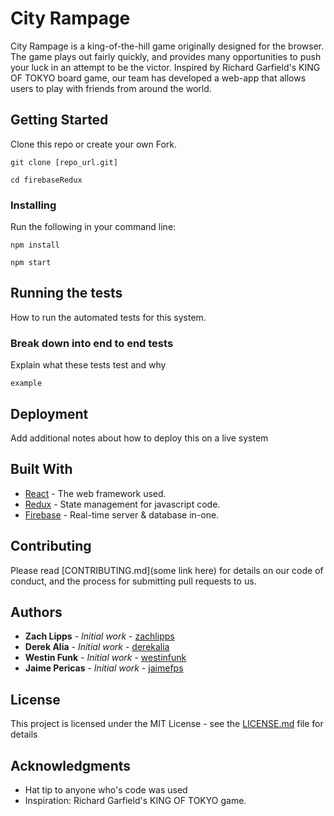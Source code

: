 # City Rampage

City Rampage is a king-of-the-hill game originally designed for the browser. The game plays out fairly quickly, and provides many opportunities to push your luck in an attempt to be the victor. Inspired by Richard Garfield's KING OF TOKYO board game, our team has developed a web-app that allows users to play with friends from around the world.

## Getting Started

Clone this repo or create your own Fork.

```
git clone [repo_url.git]
```

```
cd firebaseRedux
```

### Installing

Run the following in your command line:

```
npm install
```

```
npm start
```

## Running the tests

How to run the automated tests for this system.

### Break down into end to end tests

Explain what these tests test and why

```
example
```

## Deployment

Add additional notes about how to deploy this on a live system

## Built With

* [React](https://facebook.github.io/react/docs/hello-world.html) - The web framework used.
* [Redux](http://redux.js.org/) - State management for javascript code.
* [Firebase](https://www.google.com/search?sourceid=chrome-psyapi2&ion=1&espv=2&ie=UTF-8&q=firebase%20docs&oq=firebase%20docs&aqs=chrome.0.0l2j69i60l3j0.18440j0j4) - Real-time server & database in-one.

## Contributing

Please read [CONTRIBUTING.md](some link here) for details on our code of conduct, and the process for submitting pull requests to us.

## Authors

* **Zach Lipps** - *Initial work* - [zachlipps](https://github.com/zachlipps)
* **Derek Alia** - *Initial work* - [derekalia](https://github.com/derekalia)
* **Westin Funk** - *Initial work* - [westinfunk](https://github.com/westinfunk)
* **Jaime Pericas** - *Initial work* - [jaimefps](https://github.com/jaimefps)

## License

This project is licensed under the MIT License - see the [LICENSE.md](LICENSE.md) file for details

## Acknowledgments

* Hat tip to anyone who's code was used
* Inspiration: Richard Garfield's KING OF TOKYO game.
